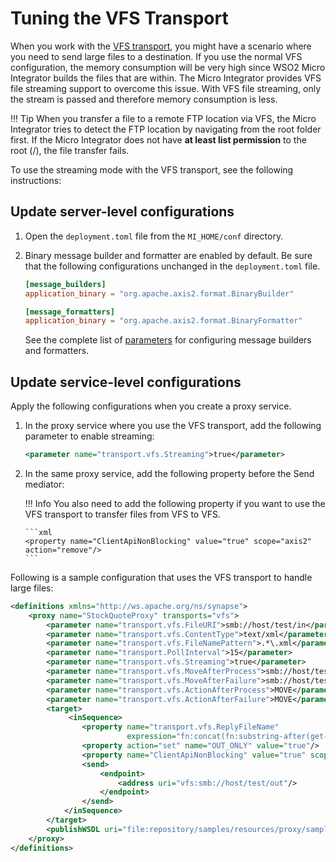 # Tuning the VFS Transport

When you work with the [VFS transport](../../../concepts/messaging-transports/#virtual-file-system-jms), you might have a scenario where you need to send large files to a destination. If you use the normal VFS configuration, the memory consumption will be very high since WSO2 Micro Integrator builds the files that are within. The Micro Integrator provides VFS file streaming support to overcome this issue. With VFS file streaming, only the stream is
passed and therefore memory consumption is less.

!!! Tip
    When you transfer a file to a remote FTP location via VFS, the Micro Integrator tries to detect the FTP location by navigating from the root folder first. If the Micro Integrator does not have **at least list permission** to the root (/), the file transfer fails.

To use the streaming mode with the VFS transport, see the following instructions:

## Update server-level configurations

1. Open the `deployment.toml` file from the `MI_HOME/conf` directory.
2. Binary message builder and formatter are enabled by default. Be sure that the following configurations unchanged in the `deployment.toml` file.

    ```toml
    [message_builders]
    application_binary = "org.apache.axis2.format.BinaryBuilder"   
 
    [message_formatters]
    application_binary = "org.apache.axis2.format.BinaryFormatter"
    ```

    See the complete list of [parameters](../../../references/config-catalog) for configuring message builders and formatters.

## Update service-level configurations

Apply the following configurations when you create a proxy service.

1.  In the proxy service where you use the VFS transport, add the following parameter to enable streaming:

    ```xml
    <parameter name="transport.vfs.Streaming">true</parameter>
    ```

2.  In the same proxy service, add the following property before the Send mediator:

    !!! Info
        You also need to add the following property if you want to use the VFS transport to transfer files from VFS to VFS.
    
        ```xml
        <property name="ClientApiNonBlocking" value="true" scope="axis2" action="remove"/>
        ```

Following is a sample configuration that uses the VFS transport to handle large files:

```xml
<definitions xmlns="http://ws.apache.org/ns/synapse">
    <proxy name="StockQuoteProxy" transports="vfs">
        <parameter name="transport.vfs.FileURI">smb://host/test/in</parameter>        
        <parameter name="transport.vfs.ContentType">text/xml</parameter>
        <parameter name="transport.vfs.FileNamePattern">.*\.xml</parameter>
        <parameter name="transport.PollInterval">15</parameter>
        <parameter name="transport.vfs.Streaming">true</parameter>
        <parameter name="transport.vfs.MoveAfterProcess">smb://host/test/original</parameter>            
        <parameter name="transport.vfs.MoveAfterFailure">smb://host/test/original</parameter>          
        <parameter name="transport.vfs.ActionAfterProcess">MOVE</parameter>
        <parameter name="transport.vfs.ActionAfterFailure">MOVE</parameter>
        <target>
             <inSequence>
                <property name="transport.vfs.ReplyFileName"
                          expression="fn:concat(fn:substring-after(get-property('MessageID'), 'urn:uuid:'), '.xml')" scope="transport"/>
                <property action="set" name="OUT_ONLY" value="true"/>
                <property name="ClientApiNonBlocking" value="true" scope="axis2" action="remove"/>
                <send>
                    <endpoint>
                        <address uri="vfs:smb://host/test/out"/> 
                    </endpoint>
                </send>
            </inSequence>
        </target>
        <publishWSDL uri="file:repository/samples/resources/proxy/sample_proxy_1.wsdl"/>
    </proxy>
</definitions>
```
